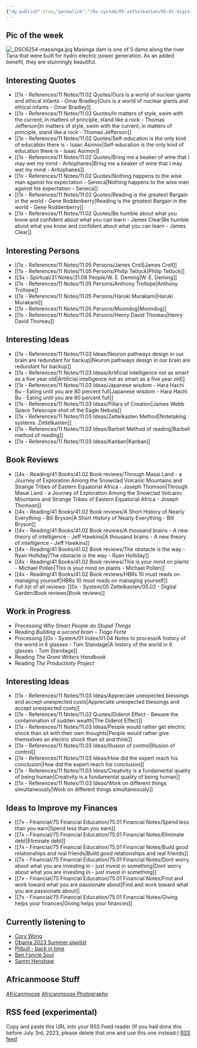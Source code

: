 ```yaml
---
{"dg-publish":true,"permalink":"/0x-system/05-zettelkasten/05-02-digital-garden/africanmoose/","title":"Africanmoose","tags":["gardenEntry"],"dgShowBacklinks":false,"dgShowFileTree":false}
---
```


## Pic of the week
![_DSC6254-massinga.jpg](/img/user/0x%20-%20System/05%20Zettelkasten/05.03%20-%20Publish%20digital%20garden%20resource%20folder/_DSC6254-massinga.jpg)
Masinga dam is one of 5 dams along the river Tana that were built for hydro electric power generation. As an added benefit, they are stunningly beautiful.

## Interesting Quotes

- [[1x - References/11 Notes/11.02 Quotes/Ours is a world of nuclear giants and ethical infants - Omar Bradley\|Ours is a world of nuclear giants and ethical infants - Omar Bradley]]
- [[1x - References/11 Notes/11.02 Quotes/In matters of style, swim with the current; in matters of principle, stand like a rock - Thomas Jefferson\|In matters of style, swim with the current; in matters of principle, stand like a rock - Thomas Jefferson]]
- [[1x - References/11 Notes/11.02 Quotes/Self-education is the only kind of education there is - Isaac Asimov\|Self-education is the only kind of education there is - Isaac Asimov]]
- [[1x - References/11 Notes/11.02 Quotes/Bring me a beaker of wine that I may wet my mind - Aritophanes\|Bring me a beaker of wine that I may wet my mind - Aritophanes]]
- [[1x - References/11 Notes/11.02 Quotes/Nothing happens to the wise man against his expectation - Seneca\|Nothing happens to the wise man against his expectation - Seneca]]
- [[1x - References/11 Notes/11.02 Quotes/Reading is the greatest Bargain in the world - Gene Roddenberry\|Reading is the greatest Bargain in the world - Gene Roddenberry]]
- [[1x - References/11 Notes/11.02 Quotes/Be humble about what you know and confident about what you can learn - James Clear\|Be humble about what you know and confident about what you can learn - James Clear]]


## Interesting Persons

- [[1x - References/11 Notes/11.05 Persons/James Croll\|James Croll]]
- [[1x - References/11 Notes/11.05 Persons/Philip Tetlock\|Philip Tetlock]]
- [[3x - Spiritual/31 Notes/31.08 People/W. E. Deming\|W. E. Deming]]
- [[1x - References/11 Notes/11.05 Persons/Anthony Trollope\|Anthony Trollope]]
- [[1x - References/11 Notes/11.05 Persons/Haruki Murakami\|Haruki Murakami]]
- [[1x - References/11 Notes/11.05 Persons/Moondog\|Moondog]]
- [[1x - References/11 Notes/11.05 Persons/Henry David Thoreau\|Henry David Thoreau]]

## Interesting Ideas

- [[1x - References/11 Notes/11.03 Ideas/Neuron pathways design in our brain are redundant for backup\|Neuron pathways design in our brain are redundant for backup]]
- [[1x - References/11 Notes/11.03 Ideas/Artificial intelligence not as smart as a five year old\|Artificial intelligence not as smart as a five year old]]
- [[1x - References/11 Notes/11.03 Ideas/Japanese wisdom - Hara Hachi Bu - Eating until you are 80 percent full\|Japanese wisdom - Hara Hachi Bu - Eating until you are 80 percent full]]
- [[1x - References/11 Notes/11.03 Ideas/Pillars of Creation\|James Webb Space Telescope shot of the Eagle Nebula]]
- [[1x - References/11 Notes/11.03 Ideas/Zettelkasten Method\|Notetaking systems: Zettelkasten]]
- [[1x - References/11 Notes/11.03 Ideas/Barbell Method of reading\|Barbell method of reading]]
- [[1x - References/11 Notes/11.03 Ideas/Kanban\|Kanban]]

## Book Reviews

- [[4x - Reading/41 Books/41.02 Book reviews/Through Masai Land - a Journey of Exploration Among the Snowclad Volcanic Mountains and Strange Tribes of Eastern Equatorial Africa - Joseph Thomson\|Through Masai Land - a Journey of Exploration Among the Snowclad Volcanic Mountains and Strange Tribes of Eastern Equatorial Africa - Joseph Thomson]]
- [[4x - Reading/41 Books/41.02 Book reviews/A Short History of Nearly Everything - Bill Bryson\|A Short History of Nearly Everything - Bill Bryson]]
- [[4x - Reading/41 Books/41.02 Book reviews/A thousand brains - A new theory of intelligence - Jeff Hawkins\|A thousand brains - A new theory of intelligence - Jeff Hawkins]]
- [[4x - Reading/41 Books/41.02 Book reviews/The obstacle is the way - Ryan Holliday\|The obstacle is the way - Ryan Holliday]]
- [[4x - Reading/41 Books/41.02 Book reviews/This is your mind on plants - Michael Pollen\|This is your mind on plants - Michael Pollen]]
- [[4x - Reading/41 Books/41.02 Book reviews/HBRs 10 must reads on managing yourself\|HBRs 10 must reads on managing yourself]]
- Full list of all reviews: [[0x - System/05 Zettelkasten/05.02 - Digital Garden/Book reviews\|Book reviews]]

## Work in Progress

- Processing _Why Smart People do Stupid Things_
- Reading _Building a second brain - Tiago Forte_
- Processing [[0x - System/01 Index/01.04 Notes to process/A history of the world in 6 glasses - Tom Standage\|A history of the world in 6 glasses - Tom Standage]]
- Reading _The Grant Writers Handbook_
- Reading _The Productivity Project_

## Interesting Ideas

- [[1x - References/11 Notes/11.03 Ideas/Appreciate unexpected blessings and accept unexpected costs\|Appreciate unexpected blessings and accept unexpected costs]]
- [[1x - References/11 Notes/11.02 Quotes/Diderot Effect - Beware the contamination of sudden wealth\|The Diderot Effect]]
- [[1x - References/11 Notes/11.03 Ideas/People would rather get electric shock than sit with their own thoughts\|People would rather give themselves an electric shock than sit and think]]
- [[1x - References/11 Notes/11.03 Ideas/Illusion of control\|Illusion of control]]
- [[1x - References/11 Notes/11.03 Ideas/How did the expert reach his conclusion\|How did the expert reach his conclusion]]
- [[1x - References/11 Notes/11.03 Ideas/Creativity is a fundamental quality of being human\|Creativity is a fundamental quality of being human]]
- [[1x - References/11 Notes/11.03 Ideas/Work on different things simultaneously\|Work on different things simultaneously]]

## Ideas to Improve my Finances

- [[7x - Financial/75 Financial Education/75.01 Financial Notes/Spend less than you earn\|Spend less than you earn]]
- [[7x - Financial/75 Financial Education/75.01 Financial Notes/Eliminate debt\|Eliminate debt]]
- [[7x - Financial/75 Financial Education/75.01 Financial Notes/Build good relationships and real friends\|Build good relationships and real friends]]
- [[7x - Financial/75 Financial Education/75.01 Financial Notes/Dont worry about what you are investing in - just invest in something\|Dont worry about what you are investing in - just invest in something]]
- [[7x - Financial/75 Financial Education/75.01 Financial Notes/Find and work toward what you are passionate about\|Find and work toward what you are passionate about]]
- [[7x - Financial/75 Financial Education/75.01 Financial Notes/Giving helps your finances\|Giving helps your finances]]

## Currently listening to

- [Cory Wong](https://www.youtube.com/@CoryWongMusic)
- [Obama 2023 Summer playlist](https://open.spotify.com/playlist/37i9dQZF1DWVbX0Kwa6Hge?si=c236e22b2f9249b3)
- [Pitbull - back in time](https://www.youtube.com/watch?v=zaSZE194D4I)
- [Ben l'oncle Soul](https://www.youtube.com/watch?v=wFwP32FFzro)
- [Samm Henshaw](https://www.youtube.com/watch?v=I_8-P4eZ1jA)

## Africanmoose Stuff

[Africanmoose](https://africanmoose.blogspot.com)
[Africanmoose Photography](http://Africanmoose.com)

## RSS feed (experimental)
Copy and paste this URL into your RSS Feed reader (If you had done this before July 3rd, 2023, please delete that one and use this one instead:)
[RSS feed](https://rssproxy.migor.org/api/w2f?v=0.1&url=https%3A%2F%2Fafricanmoose.netlify.app%2F&link=.%2Fa%5B1%5D&context=%2F%2Fdiv%5B1%5D%2Ful%2Fli&re=none&out=atom&token=eyJ0eXAiOiJKV1QiLCJhbGciOiJIUzI1NiJ9.eyJ0eXBlIjoiYW5vbnltb3VzIiwiaWF0IjoxNjc1MTA1OTQ2fQ.OjesabTBFfq8PUwQKkj_oSm6zKrRDAgo-nQH9jx6Tmw)

